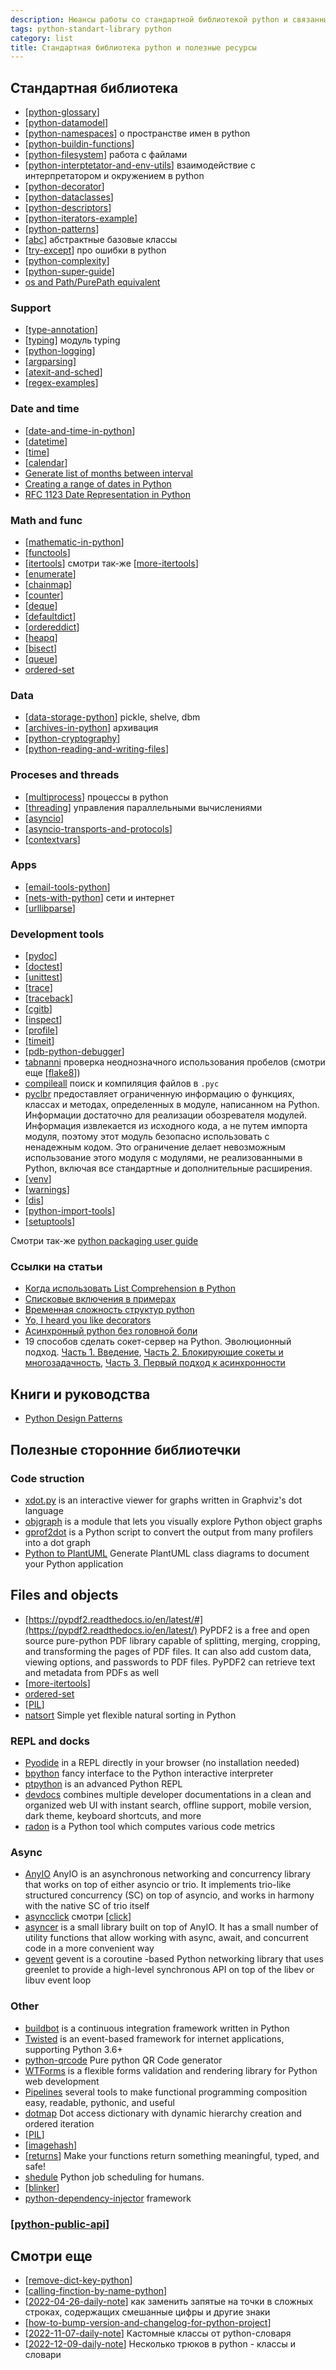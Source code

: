 ```yaml
---
description: Нюансы работы со стандартной библиотекой python и связанными пакетами
tags: python-standart-library python
category: list
title: Стандартная библиотека python и полезные ресурсы
---
```

## Стандартная библиотека

- [[python-glossary]]
- [[python-datamodel]]
- [[python-namespaces]] о пространстве имен в python
- [[python-buildin-functions]]
- [[python-filesystem]] работа с файлами
- [[python-interptetator-and-env-utils]] взаимодействие с интерпретатором и окружением в python
- [[python-decorator]]
- [[python-dataclasses]]
- [[python-descriptors]]
- [[python-iterators-example]]
- [[python-patterns]]
- [[abc]] абстрактные базовые классы
- [[try-except]] про ошибки в python
- [[python-complexity]]
- [[python-super-guide]]
- [os and Path/PurePath equivalent](https://docs.python.org/3/library/pathlib.html#correspondence-to-tools-in-the-os-module)

### Support

- [[type-annotation]]
- [[typing]] модуль typing
- [[python-logging]]
- [[argparsing]]
- [[atexit-and-sched]]
- [[regex-examples]]

### Date and time

- [[date-and-time-in-python]]
- [[datetime]]
- [[time]]
- [[calendar]]
- [Generate list of months between interval](https://stackoverflow.com/a/65776598/15966204)
- [Creating a range of dates in Python](https://stackoverflow.com/questions/993358/creating-a-range-of-dates-in-python)
- [RFC 1123 Date Representation in Python](https://stackoverflow.com/questions/225086/rfc-1123-date-representation-in-python)

### Math and func

- [[mathematic-in-python]]
- [[functools]]
- [[itertools]] смотри так-же [[more-itertools]]
- [[enumerate]]
- [[chainmap]]
- [[counter]]
- [[deque]]
- [[defaultdict]]
- [[ordereddict]]
- [[heapq]]
- [[bisect]]
- [[queue]]
- [ordered-set](https://github.com/rspeer/ordered-set)

### Data

- [[data-storage-python]] pickle, shelve, dbm
- [[archives-in-python]] архивация
- [[python-cryptography]]
- [[python-reading-and-writing-files]]

### Proceses and threads

- [[multiprocess]] процессы в python
- [[threading]] управления параллельными вычислениями
- [[asyncio]]
- [[asyncio-transports-and-protocols]]
- [[contextvars]]

### Apps

- [[email-tools-python]]
- [[nets-with-python]] сети и интернет
- [[urllibparse]]

### Development tools

- [[pydoc]]
- [[doctest]]
- [[unittest]]
- [[trace]]
- [[traceback]]
- [[cgitb]]
- [[inspect]]
- [[profile]]
- [[timeit]]
- [[pdb-python-debugger]]
- [tabnanni](https://docs.python.org/3/library/tabnanny.html?highlight=tabnanny#module-tabnanny) проверка неоднозначного использования пробелов (смотри еще [[flake8]])
- [compileall](https://docs.python.org/3/library/compileall.html?highlight=compileall#module-compileall) поиск и компиляция файлов в `.pyc`
- [pyclbr](https://docs.python.org/3/library/pyclbr.html?highlight=pyclbr#module-pyclbr) предоставляет ограниченную информацию о функциях, классах и методах, определенных в модуле, написанном на Python. Информации достаточно для реализации обозревателя модулей. Информация извлекается из исходного кода, а не путем импорта модуля, поэтому этот модуль безопасно использовать с ненадежным кодом. Это ограничение делает невозможным использование этого модуля с модулями, не реализованными в Python, включая все стандартные и дополнительные расширения.
- [[venv]]
- [[warnings]]
- [[dis]]
- [[python-import-tools]]
- [[setuptools]]

Смотри так-же [python packaging user guide](https://packaging.python.org/en/latest/)

### Ссылки на статьи

- [Когда использовать List Comprehension в Python](https://webdevblog.ru/kogda-ispolzovat-list-comprehension-v-python/)
- [Списковые включения в примерах](https://codecamp.ru/blog/python-list-comprehensions/)
- [Временная сложность структур python](https://wiki.python.org/moin/TimeComplexity)
- [Yo, I heard you like decorators](https://www.bbayles.com/index/decorator_factory)
- [Асинхронный python без головной боли](https://habr.com/ru/post/667630/)
- 19 способов сделать сокет-сервер на Python. Эволюционный подход. [Часть 1. Введение](https://habr.com/ru/articles/676110/), [Часть 2. Блокирующие сокеты и многозадачность](https://habr.com/ru/articles/676118/), [Часть 3. Первый подход к асинхронности](https://habr.com/ru/articles/676124/)

## Книги и руководства

- [Python Design Patterns](https://python-patterns.guide/)

## Полезные сторонние библиотечки

### Code struction

- [xdot.py](https://github.com/jrfonseca/xdot.py) is an interactive viewer for graphs written in Graphviz's dot language
- [objgraph](https://github.com/mgedmin/objgraph) is a module that lets you visually explore Python object graphs
- [gprof2dot](https://github.com/jrfonseca/gprof2dot) is a Python script to convert the output from many profilers into a dot graph
- [Python to PlantUML](https://pypi.org/project/py2puml/) Generate PlantUML class diagrams to document your Python application

## Files and objects

- [https://pypdf2.readthedocs.io/en/latest/#](https://pypdf2.readthedocs.io/en/latest/) PyPDF2 is a free and open source pure-python PDF library capable of splitting, merging, cropping, and transforming the pages of PDF files. It can also add custom data, viewing options, and passwords to PDF files. PyPDF2 can retrieve text and metadata from PDFs as well
- [[more-itertools]]
- [ordered-set](https://github.com/rspeer/ordered-set)
- [[PIL]]
- [natsort](https://github.com/SethMMorton/natsort) Simple yet flexible natural sorting in Python

### REPL and docks

- [Pyodide](https://pyodide.org/en/stable/usage/quickstart.html#try-it-online) in a REPL directly in your browser (no installation needed)
- [bpython](https://github.com/bpython/bpython/) fancy interface to the Python interactive interpreter
- [ptpython](https://github.com/prompt-toolkit/ptpython) is an advanced Python REPL
- [devdocs](https://github.com/freeCodeCamp/devdocs) combines multiple developer documentations in a clean and organized web UI with instant search, offline support, mobile version, dark theme, keyboard shortcuts, and more
- [radon](https://radon.readthedocs.io/en/latest/) is a Python tool which computes various code metrics

### Async

- [AnyIO](https://anyio.readthedocs.io/en/stable/) AnyIO is an asynchronous networking and concurrency library that works on top of either asyncio or trio. It implements trio-like structured concurrency (SC) on top of asyncio, and works in harmony with the native SC of trio itself
- [asyncclick](https://github.com/python-trio/asyncclick) смотри [[click]]
- [asyncer](https://asyncer.tiangolo.com/) is a small library built on top of AnyIO. It has a small number of utility functions that allow working with async, await, and concurrent code in a more convenient way
- [gevent](https://github.com/gevent/gevent) gevent is a coroutine -based Python networking library that uses greenlet to provide a high-level synchronous API on top of the libev or libuv event loop

### Other

- [buildbot](http://docs.buildbot.net/current/index.html#) is a continuous integration framework written in Python
- [Twisted](https://github.com/twisted/twisted) is an event-based framework for internet applications, supporting Python 3.6+
- [python-qrcode](https://github.com/lincolnloop/python-qrcode) Pure python QR Code generator
- [WTForms](https://wtforms.readthedocs.io/en/3.0.x/) is a flexible forms validation and rendering library for Python web development
- [Pipelines](https://returns.readthedocs.io/en/latest/pages/pipeline.html) several tools to make functional programming composition easy, readable, pythonic, and useful
- [dotmap](https://github.com/drgrib/dotmap) Dot access dictionary with dynamic hierarchy creation and ordered iteration
- [[PIL]]
- [[imagehash]]
- [[returns]] Make your functions return something meaningful, typed, and safe!
- [shedule](https://github.com/dbader/schedule) Python job scheduling for humans.
- [[blinker]]
- [python-dependency-injector](https://python-dependency-injector.ets-labs.org/) framework

### [[python-public-api]]

## Смотри еще

- [[remove-dict-key-python]]
- [[calling-finction-by-name-python]]
- [[2022-04-26-daily-note]] как заменить запятые на точки в сложных строках, содержащих смешанные цифры и другие знаки
- [[how-to-bump-version-and-changelog-for-python-project]]
- [[2022-11-07-daily-note]] Кастомные классы от python-словаря
- [[2022-12-09-daily-note]] Несколько трюков в python - классы и словари

[//begin]: # "Autogenerated link references for markdown compatibility"
[python-glossary]: ../notes/python-glossary "Python glossary"
[python-datamodel]: python-datamodel "Python datamodel"
[python-namespaces]: ../notes/python-namespaces "Python namespaces"
[python-buildin-functions]: ../notes/python-buildin-functions "Python build-in functions"
[python-filesystem]: ../notes/python-filesystem "Работа с файлами в python"
[python-interptetator-and-env-utils]: ../notes/python-interptetator-and-env-utils "Утилиты взаимодействия с интерпретатором и окружением в python"
[python-decorator]: ../notes/python-decorator "Python decorator"
[python-dataclasses]: ../notes/python-dataclasses "Python dataclasses"
[python-descriptors]: ../notes/python-descriptors "Python descriptors"
[python-iterators-example]: ../notes/python-iterators-example "Python iterators"
[python-patterns]: ../notes/python-patterns "Python patterns programming"
[abc]: ../notes/abc "Abc"
[try-except]: ../notes/try-except "Try except raise"
[python-complexity]: ../notes/python-complexity "Python time complexity"
[python-super-guide]: ../notes/python-super-guide "Python super guide"
[type-annotation]: ../notes/type-annotation "Аннотация типов в python"
[typing]: ../notes/typing "Typing"
[python-logging]: python-logging "Python logging"
[argparsing]: ../notes/argparsing "Arguments parsing in python"
[atexit-and-sched]: ../notes/atexit-and-sched "Atexit и sched"
[regex-examples]: ../notes/regex-examples "Примеры использования модуля re в python"
[date-and-time-in-python]: ../notes/date-and-time-in-python "Date and time in python"
[datetime]: ../notes/datetime "Datetime"
[time]: ../notes/time "Time"
[calendar]: ../notes/calendar "Calendar"
[mathematic-in-python]: ../notes/mathematic-in-python "Mathematic in python"
[functools]: ../notes/functools "Functools"
[itertools]: ../notes/itertools "Itertools"
[more-itertools]: ../notes/more-itertools "More itertools"
[enumerate]: ../notes/enumerate "Enum"
[chainmap]: ../notes/chainmap "ChainMap"
[counter]: ../notes/counter "Counter - счетчик хешируемых объектов"
[deque]: ../notes/deque "Deque - двухсторонние очереди"
[defaultdict]: ../notes/defaultdict "Defaultdict словарь с возвратом значения по умолчанию"
[ordereddict]: ../notes/ordereddict "OrderedDict упорядоченный словарь с опцией сравнения по порядку"
[heapq]: ../notes/heapq "Heapq - двоичная куча"
[bisect]: ../notes/bisect "Bisect - сортирвоанные списки"
[queue]: ../notes/queue "queue"
[data-storage-python]: ../notes/data-storage-python "Pickle, shelve, dbm"
[archives-in-python]: ../notes/archives-in-python "Архивация в python"
[python-cryptography]: ../notes/python-cryptography "Криптография в python"
[python-reading-and-writing-files]: ../notes/python-reading-and-writing-files "Режимы чтения и записи файлов"
[multiprocess]: ../notes/multiprocess "Управление процессами в python"
[threading]: ../notes/threading "Threading"
[asyncio]: ../notes/asyncio "Asyncio"
[asyncio-transports-and-protocols]: ../notes/asyncio-transports-and-protocols "Asyncio transports and protocols"
[contextvars]: ../notes/contextvars "Contextvars"
[email-tools-python]: ../notes/email-tools-python "Email tools in python"
[nets-with-python]: ../notes/nets-with-python "Nets and internet with python"
[urllibparse]: ../notes/urllibparse "Urllib.parse - парсинг урлов в компоненты"
[pydoc]: ../notes/pydoc "Pydoc"
[doctest]: ../notes/doctest "Doctest"
[unittest]: ../notes/unittest "Unittest"
[trace]: ../notes/trace "Trace"
[traceback]: ../notes/traceback "Traceback"
[cgitb]: ../notes/cgitb "Cgitb"
[inspect]: ../notes/inspect "Inspect"
[profile]: ../notes/profile "Profile"
[timeit]: ../notes/timeit "Timeit"
[pdb-python-debugger]: ../notes/pdb-python-debugger "Pdb python debugger"
[flake8]: ../notes/flake8 "Flake8"
[venv]: ../notes/venv "Venv"
[warnings]: ../notes/warnings "Warnings"
[dis]: ../notes/dis "Dis"
[python-import-tools]: ../notes/python-import-tools "Python import tools"
[setuptools]: ../notes/setuptools "Setuptools"
[PIL]: ../notes/PIL "Pillow - обработка изображений"
[click]: ../notes/click "Click интерфейс командной строки"
[imagehash]: ../notes/imagehash "imagehash - хеширование изображений"
[returns]: ../notes/returns "returns"
[blinker]: ../notes/blinker "blinker сигналы в python"
[python-public-api]: ../notes/python-public-api "Публичные АПИ к сервисам на python"
[remove-dict-key-python]: ../notes/remove-dict-key-python "Как удалить ключ словаря в python"
[calling-finction-by-name-python]: ../notes/calling-finction-by-name-python "Вызов функции по ее строковому имени в python"
[2022-04-26-daily-note]: ../posts/2022-04-26-daily-note "git remote stop tracking and replace comma to dot by re"
[how-to-bump-version-and-changelog-for-python-project]: ../notes/how-to-bump-version-and-changelog-for-python-project "How to bump vershion and changelog for python project"
[2022-11-07-daily-note]: ../posts/2022-11-07-daily-note "Кастомные классы от python-словаря"
[2022-12-09-daily-note]: ../posts/2022-12-09-daily-note "Some python tricks 2 - классы и словари"
[//end]: # "Autogenerated link references"
[//begin]: # "Autogenerated link references for markdown compatibility"
[python-glossary]: ../notes/python-glossary "Python glossary"
[python-datamodel]: python-datamodel "Python datamodel"
[python-namespaces]: ../notes/python-namespaces "Python namespaces"
[python-buildin-functions]: ../notes/python-buildin-functions "Python build-in functions"
[python-filesystem]: ../notes/python-filesystem "Работа с файлами в python"
[python-interptetator-and-env-utils]: ../notes/python-interptetator-and-env-utils "Утилиты взаимодействия с интерпретатором и окружением в python"
[python-decorator]: ../notes/python-decorator "Python decorator"
[python-dataclasses]: ../notes/python-dataclasses "Python dataclasses"
[python-descriptors]: ../notes/python-descriptors "Python descriptors"
[python-iterators-example]: ../notes/python-iterators-example "Python iterators"
[python-patterns]: ../notes/python-patterns "Python patterns programming"
[abc]: ../notes/abc "Abc"
[try-except]: ../notes/try-except "Try except raise"
[python-complexity]: ../notes/python-complexity "Python time complexity"
[python-super-guide]: ../notes/python-super-guide "Python super guide"
[type-annotation]: ../notes/type-annotation "Аннотация типов в python"
[typing]: ../notes/typing "Typing"
[python-logging]: python-logging "Python logging"
[argparsing]: ../notes/argparsing "Arguments parsing in python"
[atexit-and-sched]: ../notes/atexit-and-sched "Atexit и sched"
[regex-examples]: ../notes/regex-examples "Примеры использования модуля re в python"
[date-and-time-in-python]: ../notes/date-and-time-in-python "Date and time in python"
[datetime]: ../notes/datetime "Datetime"
[time]: ../notes/time "Time"
[calendar]: ../notes/calendar "Calendar"
[mathematic-in-python]: ../notes/mathematic-in-python "Mathematic in python"
[functools]: ../notes/functools "Functools"
[itertools]: ../notes/itertools "Itertools"
[more-itertools]: ../notes/more-itertools "More itertools"
[enumerate]: ../notes/enumerate "Enum"
[chainmap]: ../notes/chainmap "ChainMap"
[counter]: ../notes/counter "Counter - счетчик хешируемых объектов"
[deque]: ../notes/deque "Deque - двухсторонние очереди"
[defaultdict]: ../notes/defaultdict "Defaultdict словарь с возвратом значения по умолчанию"
[ordereddict]: ../notes/ordereddict "OrderedDict упорядоченный словарь с опцией сравнения по порядку"
[heapq]: ../notes/heapq "Heapq - двоичная куча"
[bisect]: ../notes/bisect "Bisect - сортирвоанные списки"
[queue]: ../notes/queue "queue"
[data-storage-python]: ../notes/data-storage-python "Pickle, shelve, dbm"
[archives-in-python]: ../notes/archives-in-python "Архивация в python"
[python-cryptography]: ../notes/python-cryptography "Криптография в python"
[python-reading-and-writing-files]: ../notes/python-reading-and-writing-files "Режимы чтения и записи файлов"
[multiprocess]: ../notes/multiprocess "Управление процессами в python"
[threading]: ../notes/threading "Threading"
[asyncio]: ../notes/asyncio "Asyncio"
[asyncio-transports-and-protocols]: ../notes/asyncio-transports-and-protocols "Asyncio transports and protocols"
[contextvars]: ../notes/contextvars "Contextvars"
[email-tools-python]: ../notes/email-tools-python "Email tools in python"
[nets-with-python]: ../notes/nets-with-python "Nets and internet with python"
[urllibparse]: ../notes/urllibparse "Urllib.parse - парсинг урлов в компоненты"
[pydoc]: ../notes/pydoc "Pydoc"
[doctest]: ../notes/doctest "Doctest"
[unittest]: ../notes/unittest "Unittest"
[trace]: ../notes/trace "Trace"
[traceback]: ../notes/traceback "Traceback"
[cgitb]: ../notes/cgitb "Cgitb"
[inspect]: ../notes/inspect "Inspect"
[profile]: ../notes/profile "Profile"
[timeit]: ../notes/timeit "Timeit"
[pdb-python-debugger]: ../notes/pdb-python-debugger "Pdb python debugger"
[flake8]: ../notes/flake8 "Flake8"
[venv]: ../notes/venv "Venv"
[warnings]: ../notes/warnings "Warnings"
[dis]: ../notes/dis "Dis"
[python-import-tools]: ../notes/python-import-tools "Python import tools"
[setuptools]: ../notes/setuptools "Setuptools"
[more-itertools]: ../notes/more-itertools "More itertools"
[PIL]: ../notes/PIL "Pillow - обработка изображений"
[click]: ../notes/click "Click интерфейс командной строки"
[PIL]: ../notes/PIL "Pillow - обработка изображений"
[imagehash]: ../notes/imagehash "imagehash - хеширование изображений"
[returns]: ../notes/returns "returns"
[python-public-api]: ../notes/python-public-api "Публичные АПИ к сервисам на python"
[remove-dict-key-python]: ../notes/remove-dict-key-python "Как удалить ключ словаря в python"
[calling-finction-by-name-python]: ../notes/calling-finction-by-name-python "Вызов функции по ее строковому имени в python"
[2022-04-26-daily-note]: ../posts/2022-04-26-daily-note "git remote stop tracking and replace comma to dot by re"
[how-to-bump-version-and-changelog-for-python-project]: ../notes/how-to-bump-version-and-changelog-for-python-project "How to bump vershion and changelog for python project"
[2022-11-07-daily-note]: ../posts/2022-11-07-daily-note "Кастомные классы от python-словаря"
[2022-12-09-daily-note]: ../posts/2022-12-09-daily-note "Some python tricks 2 - классы и словари"
[//end]: # "Autogenerated link references"